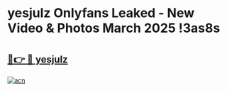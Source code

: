 # yesjulz Onlyfans Leaked - New Video & Photos March 2025 !3as8s

# <h2><a href="https://tgq1ce.iuczelnia.edu.pl?title=yesjulz&ref=3as8s">🔗👉 🔴 yesjulz</a></h2>

[![acn](https://github.com/user-attachments/assets/0f9c940e-d8b0-45ae-aac7-cd30a18b3e1c)](https://tgq1ce.iuczelnia.edu.pl?title=yesjulz&ref=3as8s)

